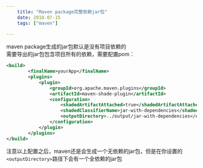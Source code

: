 ```yaml
---
    title: "Maven package完整依赖jar包"
    date: 2018-07-15
    tags: ["maven"]
    
---
```


maven package生成的jar包默认是没有项目依赖的    
需要导出的jar包包含项目所有的依赖，需要配置pom：
```xml
<build>
        <finalName>yourApp</finalName>
        <plugins>
            <plugin>
                <groupId>org.apache.maven.plugins</groupId>
                <artifactId>maven-shade-plugin</artifactId>
                <configuration>
                    <shadedArtifactAttached>true</shadedArtifactAttached>
                    <shadedClassifierName>jar-with-dependencies</shadedClassifierName> <!-- Any name that makes sense -->
                    <outputDirectory>../output/jar-with-dependencies</outputDirectory>
                </configuration>
            </plugin>
        </plugins>
</build>
```
注意以上配置之后，maven还是会生成一个无依赖的jar包，但是在你设置的`<outputDirectory>`路径下会有一个全依赖的jar包